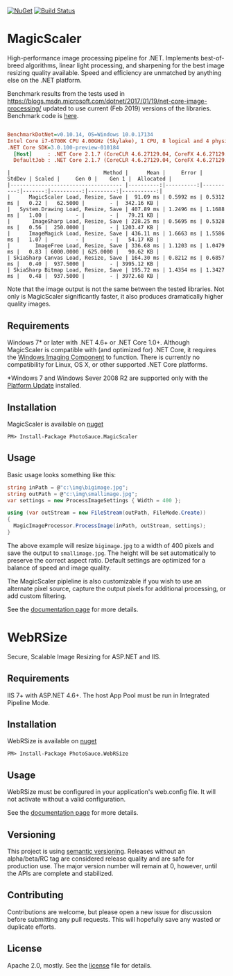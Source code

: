 [![NuGet](https://buildstats.info/nuget/PhotoSauce.MagicScaler)](https://www.nuget.org/packages/PhotoSauce.MagicScaler/) [![Build Status](https://dev.azure.com/saucecontrol/PhotoSauce/_apis/build/status/saucecontrol.PhotoSauce?branchName=master)](https://dev.azure.com/saucecontrol/PhotoSauce/_build/latest?definitionId=1&branchName=master)

MagicScaler
===========

High-performance image processing pipeline for .NET.  Implements best-of-breed algorithms, linear light processing, and sharpening for the best image resizing quality available.  Speed and efficiency are unmatched by anything else on the .NET platform.

Benchmark results from the tests used in https://blogs.msdn.microsoft.com/dotnet/2017/01/19/net-core-image-processing/ updated to use current (Feb 2019) versions of the libraries.  Benchmark code is [here](https://github.com/saucecontrol/core-imaging-playground).

``` ini

BenchmarkDotNet=v0.10.14, OS=Windows 10.0.17134
Intel Core i7-6700K CPU 4.00GHz (Skylake), 1 CPU, 8 logical and 4 physical cores
.NET Core SDK=3.0.100-preview-010184
  [Host]     : .NET Core 2.1.7 (CoreCLR 4.6.27129.04, CoreFX 4.6.27129.04), 64bit RyuJIT
  DefaultJob : .NET Core 2.1.7 (CoreCLR 4.6.27129.04, CoreFX 4.6.27129.04), 64bit RyuJIT


```

```
|                              Method |      Mean |     Error |    StdDev | Scaled |     Gen 0 |    Gen 1 |  Allocated |
|------------------------------------ |----------:|----------:|----------:|-------:|----------:|---------:|-----------:|
|      MagicScaler Load, Resize, Save |  91.09 ms | 0.5992 ms | 0.5312 ms |   0.22 |   62.5000 |        - |  342.16 KB |
|   System.Drawing Load, Resize, Save | 407.89 ms | 1.2496 ms | 1.1688 ms |   1.00 |         - |        - |   79.21 KB |
|       ImageSharp Load, Resize, Save | 228.25 ms | 0.5695 ms | 0.5328 ms |   0.56 |  250.0000 |        - | 1203.47 KB |
|      ImageMagick Load, Resize, Save | 436.11 ms | 1.6663 ms | 1.5586 ms |   1.07 |         - |        - |   54.17 KB |
|        ImageFree Load, Resize, Save | 336.68 ms | 1.1203 ms | 1.0479 ms |   0.83 | 6000.0000 | 625.0000 |   90.62 KB |
| SkiaSharp Canvas Load, Resize, Save | 164.30 ms | 0.8212 ms | 0.6857 ms |   0.40 |  937.5000 |        - | 3995.12 KB |
| SkiaSharp Bitmap Load, Resize, Save | 195.72 ms | 1.4354 ms | 1.3427 ms |   0.48 |  937.5000 |        - | 3972.68 KB |
```

Note that the image output is not the same between the tested libraries.  Not only is MagicScaler significantly faster, it also produces dramatically higher quality images.

Requirements
------------

Windows 7* or later with .NET 4.6+ or .NET Core 1.0+.  Although MagicScaler is compatible with (and optimized for) .NET Core, it requires the [Windows Imaging Component](https://docs.microsoft.com/en-us/windows/desktop/wic/-wic-about-windows-imaging-codec) to function.  There is currently no compatibility for Linux, OS X, or other supported .NET Core platforms.

*Windows 7 and Windows Sever 2008 R2 are supported only with the [Platform Update](https://support.microsoft.com/en-us/kb/2670838) installed.

Installation
------------

MagicScaler is available on [nuget](http://www.nuget.org/packages/PhotoSauce.MagicScaler/)

```
PM> Install-Package PhotoSauce.MagicScaler
```

Usage
-----

Basic usage looks something like this:

```C#
string inPath = @"c:\img\bigimage.jpg";
string outPath = @"c:\img\smallimage.jpg";
var settings = new ProcessImageSettings { Width = 400 };

using (var outStream = new FileStream(outPath, FileMode.Create))
{
  MagicImageProcessor.ProcessImage(inPath, outStream, settings);
}
``` 

The above example will resize `bigimage.jpg` to a width of 400 pixels and save the output to	 `smallimage.jpg`.  The height will be set automatically to preserve the correct aspect ratio.  Default settings are optimized for a balance of speed and image quality.

The MagicScaler pipleline is also customizable if you wish to use an alternate pixel source, capture the output pixels for additional processing, or add custom filtering.

See the [documentation page](doc/main.md) for more details.


WebRSize
========

Secure, Scalable Image Resizing for ASP.NET and IIS.

Requirements
------------

IIS 7+ with ASP.NET 4.6+.  The host App Pool must be run in Integrated Pipeline Mode.

Installation
------------

WebRSize is available on [nuget](http://www.nuget.org/packages/PhotoSauce.WebRSize/)

```
PM> Install-Package PhotoSauce.WebRSize
```

Usage
-----

WebRSize must be configured in your application's web.config file.  It will not activate without a valid configuration.

See the [documentation page](doc/web.md) for more details.


Versioning
----------

This project is using [semantic versioning](http://semver.org/).  Releases without an alpha/beta/RC tag are considered release quality and are safe for production use. The major version number will remain at 0, however, until the APIs are complete and stabilized.

Contributing
------------

Contributions are welcome, but please open a new issue for discussion before submitting any pull requests.  This will hopefully save any wasted or duplicate efforts.

License
-------

Apache 2.0, mostly.  See the [license](license) file for details.
